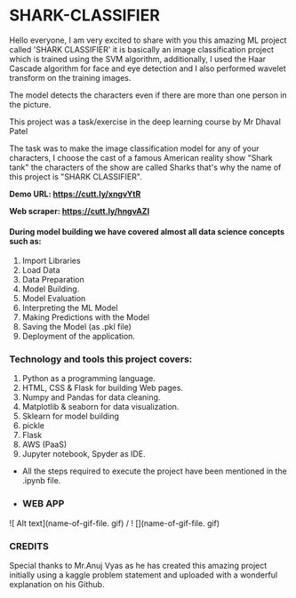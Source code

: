 # SHARK-CLASSIFIER
Hello everyone, I am very excited to share with you this amazing ML project called 'SHARK CLASSIFIER' it is basically an image classification project which is trained using the SVM algorithm, additionally, I used the Haar Cascade algorithm for face and eye detection and I also performed wavelet transform on the training images.

The model detects the characters even if there are more than one person in the picture.

This project was a task/exercise in the deep learning course by Mr Dhaval Patel 

The task was to make the image classification model for any of your characters, I choose the cast of a famous American reality show "Shark tank" the characters of the show are called Sharks that's why the name of this project is "SHARK CLASSIFIER".

**Demo URL: https://cutt.ly/xngvYtR**

**Web scraper: https://cutt.ly/hngvAZl**

#### During model building we have covered almost all data science concepts such as:
1. Import Libraries
2. Load Data
3. Data Preparation
4. Model Building.
5. Model Evaluation
6. Interpreting the ML Model
7. Making Predictions with the Model
8. Saving the Model (as .pkl file)
9. Deployment of the application.

### Technology and tools this project covers:
1. Python as a programming language.
2. HTML, CSS & Flask for building Web pages.
3. Numpy and Pandas for data cleaning.
4. Matplotlib & seaborn for data visualization.
5. Sklearn for model building
6. pickle 
7. Flask 
8. AWS (PaaS)
9. Jupyter notebook, Spyder as IDE.
* All the steps required to execute the project have been mentioned in the .ipynb file.
* ### WEB APP
![ Alt text](name-of-gif-file. gif) / ! [](name-of-gif-file. gif)
### CREDITS
Special thanks to Mr.Anuj Vyas as he has created this amazing project initially using a kaggle problem statement and uploaded with a wonderful explanation on his Github.
